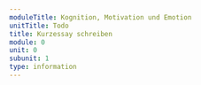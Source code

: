 ```yaml
---
moduleTitle: Kognition, Motivation und Emotion
unitTitle: Todo
title: Kurzessay schreiben
module: 0
unit: 0
subunit: 1
type: information
---
```


